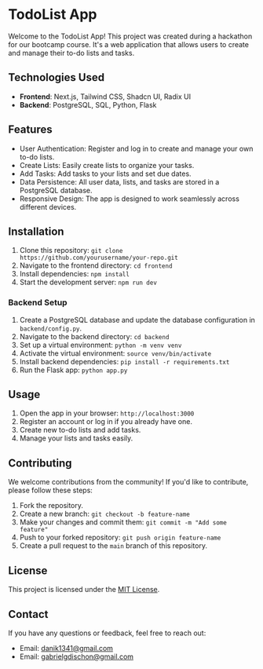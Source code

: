 # TodoList App

Welcome to the TodoList App! This project was created during a hackathon for our bootcamp course. It's a web application that allows users to create and manage their to-do lists and tasks.

## Technologies Used

- **Frontend**: Next.js, Tailwind CSS, Shadcn UI, Radix UI
- **Backend**: PostgreSQL, SQL, Python, Flask

## Features

- User Authentication: Register and log in to create and manage your own to-do lists.
- Create Lists: Easily create lists to organize your tasks.
- Add Tasks: Add tasks to your lists and set due dates.
- Data Persistence: All user data, lists, and tasks are stored in a PostgreSQL database.
- Responsive Design: The app is designed to work seamlessly across different devices.

## Installation

1. Clone this repository: `git clone https://github.com/yourusername/your-repo.git`
2. Navigate to the frontend directory: `cd frontend`
3. Install dependencies: `npm install`
4. Start the development server: `npm run dev`

### Backend Setup

1. Create a PostgreSQL database and update the database configuration in `backend/config.py`.
2. Navigate to the backend directory: `cd backend`
3. Set up a virtual environment: `python -m venv venv`
4. Activate the virtual environment: `source venv/bin/activate`
5. Install backend dependencies: `pip install -r requirements.txt`
6. Run the Flask app: `python app.py`

## Usage

1. Open the app in your browser: `http://localhost:3000`
2. Register an account or log in if you already have one.
3. Create new to-do lists and add tasks.
4. Manage your lists and tasks easily.

## Contributing

We welcome contributions from the community! If you'd like to contribute, please follow these steps:

1. Fork the repository.
2. Create a new branch: `git checkout -b feature-name`
3. Make your changes and commit them: `git commit -m "Add some feature"`
4. Push to your forked repository: `git push origin feature-name`
5. Create a pull request to the `main` branch of this repository.

## License

This project is licensed under the [MIT License](LICENSE.md).

## Contact

If you have any questions or feedback, feel free to reach out:

- Email: danik1341@gmail.com
- Email: gabrielgdischon@gmail.com
